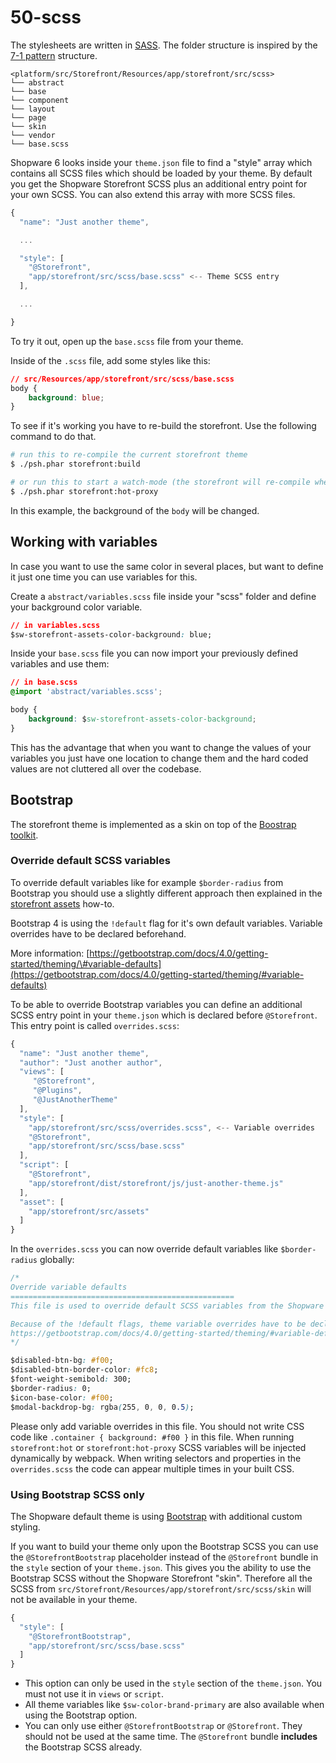 # 50-scss

The stylesheets are written in [SASS](https://sass-lang.com/). The folder structure is inspired by the [7-1 pattern](https://sass-guidelin.es/#architecture) structure.

```text
<platform/src/Storefront/Resources/app/storefront/src/scss>
└── abstract
└── base
└── component
└── layout
└── page
└── skin
└── vendor
└── base.scss
```

Shopware 6 looks inside your `theme.json` file to find a "style" array which contains all SCSS files which should be loaded by your theme. By default you get the Shopware Storefront SCSS plus an additional entry point for your own SCSS. You can also extend this array with more SCSS files.

```javascript
{
  "name": "Just another theme",

  ...

  "style": [
    "@Storefront",
    "app/storefront/src/scss/base.scss" <-- Theme SCSS entry 
  ],

  ...

}
```

To try it out, open up the `base.scss` file from your theme.

Inside of the `.scss` file, add some styles like this:

```css
// src/Resources/app/storefront/src/scss/base.scss
body {
    background: blue;
}
```

To see if it's working you have to re-build the storefront. Use the following command to do that.

```bash
# run this to re-compile the current storefront theme
$ ./psh.phar storefront:build

# or run this to start a watch-mode (the storefront will re-compile when you make sytle changes)
$ ./psh.phar storefront:hot-proxy
```

In this example, the background of the `body` will be changed.

## Working with variables

In case you want to use the same color in several places, but want to define it just one time you can use variables for this.

Create a `abstract/variables.scss` file inside your "scss" folder and define your background color variable.

```css
// in variables.scss
$sw-storefront-assets-color-background: blue;
```

Inside your `base.scss` file you can now import your previously defined variables and use them:

```css
// in base.scss
@import 'abstract/variables.scss';

body {
    background: $sw-storefront-assets-color-background;
}
```

This has the advantage that when you want to change the values of your variables you just have one location to change them and the hard coded values are not cluttered all over the codebase.

## Bootstrap

The storefront theme is implemented as a skin on top of the [Boostrap toolkit](https://getbootstrap.com/).

### Override default SCSS variables

To override default variables like for example `$border-radius` from Bootstrap you should use a slightly different approach then explained in the [storefront assets](../50-how-to/330-storefront-assets.md) how-to.

Bootstrap 4 is using the `!default` flag for it's own default variables. Variable overrides have to be declared beforehand.

More information: [https://getbootstrap.com/docs/4.0/getting-started/theming/\#variable-defaults](https://getbootstrap.com/docs/4.0/getting-started/theming/#variable-defaults)

To be able to override Bootstrap variables you can define an additional SCSS entry point in your `theme.json` which is declared before `@Storefront`. This entry point is called `overrides.scss`:

```javascript
{
  "name": "Just another theme",
  "author": "Just another author",
  "views": [
     "@Storefront",
     "@Plugins",
     "@JustAnotherTheme"
  ],
  "style": [
    "app/storefront/src/scss/overrides.scss", <-- Variable overrides
    "@Storefront",
    "app/storefront/src/scss/base.scss"
  ],
  "script": [
    "@Storefront",
    "app/storefront/dist/storefront/js/just-another-theme.js"
  ],
  "asset": [
    "app/storefront/src/assets"
  ]
}
```

In the `overrides.scss` you can now override default variables like `$border-radius` globally:

```css
/*
Override variable defaults
==================================================
This file is used to override default SCSS variables from the Shopware Storefront or Bootstrap.

Because of the !default flags, theme variable overrides have to be declared beforehand.
https://getbootstrap.com/docs/4.0/getting-started/theming/#variable-defaults
*/

$disabled-btn-bg: #f00;
$disabled-btn-border-color: #fc8;
$font-weight-semibold: 300;
$border-radius: 0;
$icon-base-color: #f00;
$modal-backdrop-bg: rgba(255, 0, 0, 0.5);
```

Please only add variable overrides in this file. You should not write CSS code like `.container { background: #f00 }` in this file. When running `storefront:hot` or `storefront:hot-proxy` SCSS variables will be injected dynamically by webpack. When writing selectors and properties in the `overrides.scss` the code can appear multiple times in your built CSS.

### Using Bootstrap SCSS only

The Shopware default theme is using [Bootstrap](https://getbootstrap.com/) with additional custom styling.

If you want to build your theme only upon the Bootstrap SCSS you can use the `@StorefrontBootstrap` placeholder instead of the `@Storefront` bundle in the `style` section of your `theme.json`. This gives you the ability to use the Bootstrap SCSS without the Shopware Storefront "skin". Therefore all the SCSS from `src/Storefront/Resources/app/storefront/src/scss/skin` will not be available in your theme.

```javascript
{
  "style": [
    "@StorefrontBootstrap",
    "app/storefront/src/scss/base.scss"
  ]
}
```

* This option can only be used in the `style` section of the `theme.json`. You must not use it in `views` or `script`.
* All theme variables like `$sw-color-brand-primary` are also available when using the Bootstrap option.
* You can only use either `@StorefrontBootstrap` or `@Storefront`. They should not be used at the same time. The `@Storefront` bundle **includes** the Bootstrap SCSS already.

